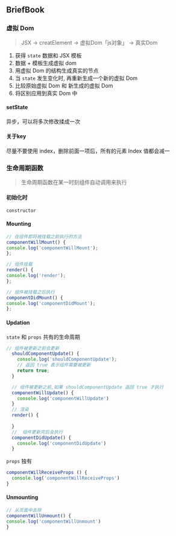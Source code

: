 ## BriefBook

### 虚拟 Dom

> JSX -> creatElement -> 虚拟Dom「js对象」 -> 真实Dom

1. 获得 `state` 数据和 JSX 模板
2. 数据 + 模板生成虚拟 dom
3. 用虚拟 Dom 的结构生成真实的节点
4. 当 `state` 发生变化时, 再重新生成一个新的虚拟 Dom
5. 比较原始虚拟 Dom 和 新生成的虚拟 Dom
6. 将区别应用到真实 Dom 中

#### setState

异步，可以将多次修改揉成一次

#### 关于key

尽量不要使用 index，删除前面一项后，所有的元素 Index 值都会减一

### 生命周期函数

> 生命周期函数在某一时刻组件自动调用来执行

#### 初始化时

`constructor`

#### Mounting

```js
// 在组件即将被挂载之前执行的方法
componentWillMount() {
console.log('componentWillMount');
};

// 组件挂载
render() {
console.log('render');
};

// 组件被挂载之后执行
componentDidMount() {
console.log('componentDidMount');
};
```

#### Updation

`state` 和 `props` 共有的生命周期

```js
// 组件被更新之前会更新
  shouldComponentUpdate() {
    console.log('shouldComponentUpdate');
    // 返回 true 表示组件需要被更新
    return true;
  }

  // 组件被更新之前,如果 shouldComponentUpdate 返回 true 才执行
  componentWillUpdate() {
    console.log('componentWillUpdate')
  }
  // 渲染
  render() {
  
  }
  //  组件更新完后会执行
  componentDidUpdate() {
    console.log('componentDidUpdate')
  }
```

`props` 独有

```js
componentWillReceiveProps () {
  console.log('componentWillReceiveProps')
}
```

#### Unmounting

```js
// 从页面中去除
componentWillUnmount() {
console.log('componentWillUnmount')
}
```